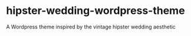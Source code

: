 # hipster-wedding-wordpress-theme
A Wordpress theme inspired by the vintage hipster wedding aesthetic
